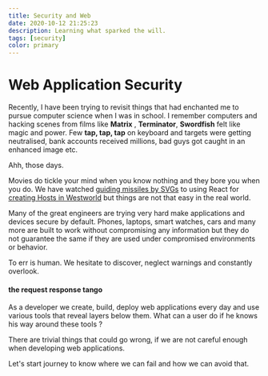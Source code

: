 ```yaml
---
title: Security and Web
date: 2020-10-12 21:25:23
description: Learning what sparked the will. 
tags: [security]
color: primary
---
```


# Web Application Security

Recently, I have been trying to revisit things that had enchanted me to pursue computer science when I  was in school.  I remember computers and hacking scenes from films like **Matrix** , **Terminator**, **Swordfish**  felt like magic and power. Few **tap, tap, tap** on keyboard and targets were getting neutralised, bank accounts received millions,  bad guys got caught in an enhanced image etc.

Ahh, those days.

Movies do tickle your mind when you know nothing and they bore you when you do. We have watched [guiding missiles by SVGs](https://moviecode.tumblr.com/post/165934051645/in-doctor-who-s07e02-missiles-are-being-guided-by) to using React for [creating Hosts in Westworld](https://moviecode.tumblr.com/post/157816126320/it-seems-that-the-hosts-in-westworld-hbo-tv) but things are not that easy in the real world.

Many of the great engineers are trying very hard make applications and devices secure by default. Phones, laptops, smart watches, cars and many more are built to work without compromising any information but they do not guarantee the same if they are used under compromised environments or behavior.

To err is human. We hesitate to discover, neglect warnings and constantly overlook.

####  the request response tango

As a developer we create, build, deploy web applications every day and use various tools that reveal layers below them. What can a user do if he knows his way around these tools ?

There are trivial things that could go wrong, if we are not careful enough when developing web applications.

Let's start journey to know where we can fail and how we can avoid that.